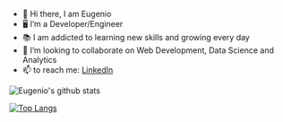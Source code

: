 - :wave: Hi there, I am Eugenio
- :desktop_computer: I’m a Developer/Engineer
- :books: I am addicted to learning new skills and growing every day
- :handshake: I’m looking to collaborate on Web Development, Data Science and Analytics
- 📫 to reach me: [LinkedIn](https://www.linkedin.com/in/eugenio-frisetti-carpani/)

![Eugenio's github stats](https://github-readme-stats.vercel.app/api?username=eugenio114&show_icons=true&theme=dark)

[![Top Langs](https://github-readme-stats.vercel.app/api/top-langs/?username=eugenio114&layout=compact&theme=dark)](https://github.com/eugenio114/github-readme-stats)
